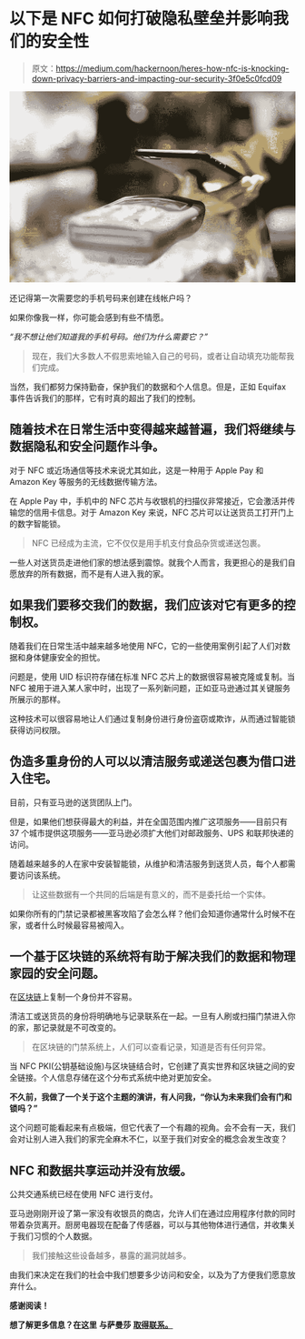 # 以下是 NFC 如何打破隐私壁垒并影响我们的安全性

> 原文：<https://medium.com/hackernoon/heres-how-nfc-is-knocking-down-privacy-barriers-and-impacting-our-security-3f0e5c0fcd09>

![](img/b0aeba7217677ea8174829bf7c111fc6.png)

还记得第一次需要您的手机号码来创建在线帐户吗？

如果你像我一样，你可能会感到有些不情愿。

*“我不想让他们知道我的手机号码。他们为什么需要它？”*

> 现在，我们大多数人不假思索地输入自己的号码，或者让自动填充功能帮我们完成。

当然，我们都努力保持勤奋，保护我们的数据和个人信息。但是，正如 Equifax 事件告诉我们的那样，它有时真的超出了我们的控制。

## **随着技术在日常生活中变得越来越普遍，我们将继续与数据隐私和安全问题作斗争。**

对于 NFC 或近场通信等技术来说尤其如此，这是一种用于 Apple Pay 和 Amazon Key 等服务的无线数据传输方法。

在 Apple Pay 中，手机中的 NFC 芯片与收银机的扫描仪非常接近，它会激活并传输您的信用卡信息。对于 Amazon Key 来说，NFC 芯片可以让送货员工打开门上的数字智能锁。

> NFC 已经成为主流，它不仅仅是用手机支付食品杂货或递送包裹。

一些人对送货员走进他们家的想法感到震惊。就我个人而言，我更担心的是我们自愿放弃的所有数据，而不是有人进入我的家。

## **如果我们要移交我们的数据，我们应该对它有更多的控制权。**

随着我们在日常生活中越来越多地使用 NFC，它的一些使用案例引起了人们对数据和身体健康安全的担忧。

问题是，使用 UID 标识符存储在标准 NFC 芯片上的数据很容易被克隆或复制。当 NFC 被用于进入某人家中时，出现了一系列新问题，正如亚马逊通过其关键服务所展示的那样。

这种技术可以很容易地让人们通过复制身份进行身份盗窃或欺诈，从而通过智能锁获得访问权限。

## 伪造多重身份的人可以以清洁服务或递送包裹为借口进入住宅。

目前，只有亚马逊的送货团队上门。

但是，如果他们想获得最大的利益，并在全国范围内推广这项服务——目前只有 37 个城市提供这项服务——亚马逊必须扩大他们对邮政服务、UPS 和联邦快递的访问。

随着越来越多的人在家中安装智能锁，从维护和清洁服务到送货人员，每个人都需要访问该系统。

> 让这些数据有一个共同的后端是有意义的，而不是委托给一个实体。

如果你所有的门禁记录都被黑客攻陷了会怎么样？他们会知道你通常什么时候不在家，或者什么时候最容易被闯入。

## 一个基于区块链的系统将有助于解决我们的数据和物理家园的安全问题。

在[区块链](https://hackernoon.com/tagged/blockchain)上复制一个身份并不容易。

清洁工或送货员的身份将明确地与记录联系在一起。一旦有人刷或扫描门禁进入你的家，那记录就是不可改变的。

> 在区块链的门禁系统上，人们可以查看记录，知道是否有任何异常。

当 NFC PKI(公钥基础设施)与区块链结合时，它创建了真实世界和区块链之间的安全链接。个人信息存储在这个分布式系统中绝对更加安全。

**不久前，我做了一个关于这个主题的演讲，有人问我，“你认为未来我们会有门和锁吗？”**

这个问题可能看起来有点极端，但它代表了一个有趣的视角。会不会有一天，我们会对让别人进入我们的家完全麻木不仁，以至于我们对安全的概念会发生改变？

## **NFC 和数据共享运动并没有放缓。**

公共交通系统已经在使用 NFC 进行支付。

亚马逊刚刚开设了第一家没有收银员的商店，允许人们在通过应用程序付款的同时带着杂货离开。厨房电器现在配备了传感器，可以与其他物体进行通信，并收集关于我们习惯的个人数据。

> 我们接触这些设备越多，暴露的漏洞就越多。

由我们来决定在我们的社会中我们想要多少访问和安全，以及为了方便我们愿意放弃什么。

**感谢阅读！**

**想了解更多信息？在这里** **与萨曼莎** [**取得联系。**](https://earn.com/samrad/)